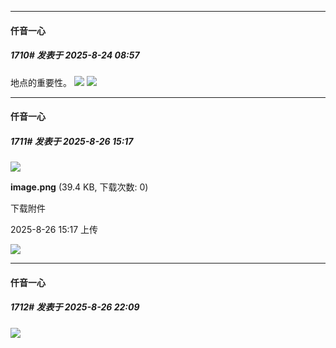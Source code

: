 ﻿
*****

####  仟音一心  
##### 1710#       发表于 2025-8-24 08:57

地点的重要性。
<img src="https://p.sda1.dev/26/f11cb76063afb8740d32a58a04613189/image.jpg" referrerpolicy="no-referrer">
<img src="https://p.sda1.dev/26/e7465e22293859bc006c596efb09340b/image.jpg" referrerpolicy="no-referrer">


*****

####  仟音一心  
##### 1711#       发表于 2025-8-26 15:17

<img src="https://img.stage1st.com/forum/202508/26/151731t37527vvbnztn3nw.png" referrerpolicy="no-referrer">

<strong>image.png</strong> (39.4 KB, 下载次数: 0)

下载附件

2025-8-26 15:17 上传

<img src="https://youke1.picui.cn/s1/2025/08/26/68ad5ef8a298d.jpg" referrerpolicy="no-referrer">


*****

####  仟音一心  
##### 1712#       发表于 2025-8-26 22:09

<img src="https://p.sda1.dev/26/059e506eb6c402d94560de86f8173ffa/image.jpg" referrerpolicy="no-referrer">

